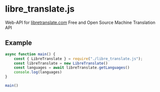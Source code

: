 # libre_translate.js
Web-API for [libretranslate.com](https://libretranslate.com) Free and Open Source Machine Translation API

## Example
```JavaScript
async function main() {
	const { LibreTranslate } = require("./libre_translate.js");
	const libreTranslate = new LibreTranslate()
	const languages = await libreTranslate.getLanguages()
	console.log(languages)
}

main()
```
